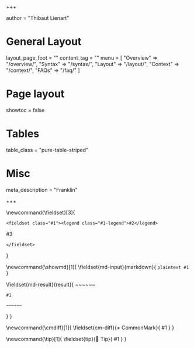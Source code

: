 +++


author = "Thibaut Lienart"

# General Layout
layout_page_foot = ""
content_tag = ""
menu = [
  "Overview"  => "/overview/",
  "Syntax"    => "/syntax/",
  "Layout"    => "/layout/",
  "Context"   => "/context/",
  "FAQs"      => "/faq/"
]

# Page layout
showtoc = false

# Tables
table_class = "pure-table-striped"

# Misc
meta_description = "Franklin"


+++


<!-- GLOBAL REFERENCES -->

[juliaweb]: https://julialang.org
[Pure.css]: https://purecss.io/


<!-- GLOBAL COMMANDS -->

\newcommand{\fieldset}[3]{
  ~~~
  <fieldset class="#1"><legend class="#1-legend">#2</legend>
  ~~~
  #3
  ~~~
  </fieldset>
  ~~~
}

<!--
  Show markdown + what it looks like in a box
-->
\newcommand{\showmd}[1]{
  \fieldset{md-input}{markdown}{
    `````plaintext
    #1
    `````
  }
  <!--
  XXX keep extra line skip otherwise the blockquote and the
  showmd environment blend and it's ugly!
   -->
  \fieldset{md-result}{result}{
    ~~~~~~

    #1

    ~~~~~~
  }
}

<!--
  Note about difference with CommonMark
-->
\newcommand{\cmdiff}[1]{
  \fieldset{cm-diff}{&ne; CommonMark}{
    #1
  }
}

<!--
  Tip
-->
\newcommand{\tip}[1]{
  \fieldset{tip}{🚀 Tip}{
    #1
  }
}
